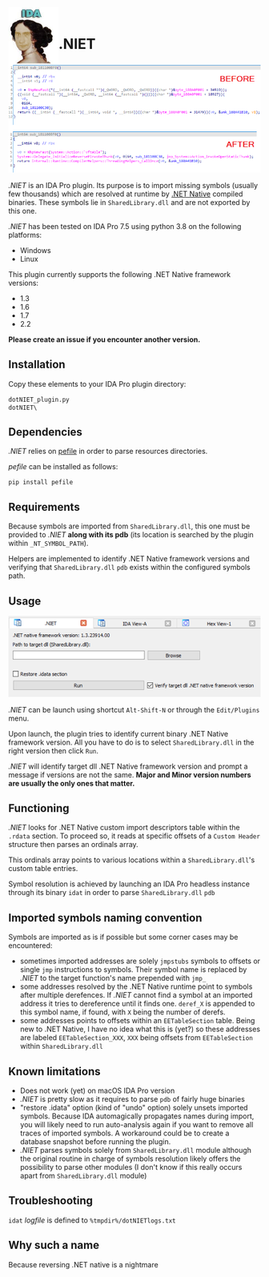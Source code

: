 <img align="left" width="100" height="115" src="./img/vladimir.png" alt="vladimir">  
&nbsp;
&nbsp;

# .NIET

![Alt text](./img/dotNIET_before_after.png?raw=true "Before After")

*.NIET* is an IDA Pro plugin. Its purpose is to import missing symbols (usually few thousands) which are resolved at runtime by [.NET Native](https://docs.microsoft.com/en-us/dotnet/framework/net-native/) compiled binaries. These symbols lie in ```SharedLibrary.dll``` and are not exported by this one.

*.NIET* has been tested on IDA Pro 7.5 using python 3.8 on the following platforms:

* Windows
* Linux

This plugin currently supports the following .NET Native framework versions:

* 1.3
* 1.6
* 1.7
* 2.2

**Please create an issue if you encounter another version.**

## Installation

Copy these elements to your IDA Pro plugin directory:

```
dotNIET_plugin.py
dotNIET\
```

## Dependencies

*.NIET* relies on [pefile](https://pypi.org/project/pefile/) in order to parse resources directories.

*pefile* can be installed as follows:

```
pip install pefile
```

## Requirements

Because symbols are imported from ```SharedLibrary.dll```, this one must be provided to *.NIET* **along with its pdb** (its location is searched by the plugin within ```_NT_SYMBOL_PATH```).

Helpers are implemented to identify .NET Native framework versions and verifying that ```SharedLibrary.dll``` ```pdb``` exists within the configured symbols path.

## Usage

![Alt text](./img/dotNIET_display.png?raw=true "Display")

*.NIET* can be launch using shortcut ```Alt-Shift-N``` or through the ```Edit/Plugins``` menu.

Upon launch, the plugin tries to identify current binary .NET Native framework version. All you have to do is to select ```SharedLibrary.dll``` in the right version then click ```Run```.

*.NIET* will identify target dll .NET Native framework version and prompt a message if versions are not the same. **Major and Minor version numbers are usually the only ones that matter.**

## Functioning

*.NIET* looks for .NET Native custom import descriptors table within the ```.rdata``` section. To proceed so, it reads at specific offsets of a ```Custom Header``` structure then parses an ordinals array.

This ordinals array points to various locations within a ```SharedLibrary.dll```'s custom table entries.

Symbol resolution is achieved by launching an IDA Pro headless instance through its binary ```idat``` in order to parse ```SharedLibrary.dll``` ```pdb```

## Imported symbols naming convention

Symbols are imported as is if possible but some corner cases may be encountered:

* sometimes imported addresses are solely ```jmpstubs``` symbols to offsets or single ```jmp``` instructions to symbols. Their symbol name is replaced by *.NIET* to the target function's name prepended with ```jmp_```
* some addresses resolved by the .NET Native runtime point to symbols after multiple derefences. If *.NIET* cannot find a symbol at an imported address it tries to dereference until it finds one. ```deref_X``` is appended to this symbol name, if found, with ```X``` being the number of derefs.
* some addresses points to offsets within an ```EETableSection``` table. Being new to .NET Native, I have no idea what this is (yet?) so these addresses are labeled ```EETableSection_XXX```, ```XXX``` being offsets from ```EETableSection``` within ```SharedLibrary.dll```

## Known limitations

* Does not work (yet) on macOS IDA Pro version
* *.NIET* is pretty slow as it requires to parse ```pdb``` of fairly huge binaries
* "restore .idata" option (kind of "undo" option) solely unsets imported symbols. Because IDA automagically propagates names during import, you will likely need to run auto-analysis again if you want to remove all traces of imported symbols. A workaround could be to create a database snapshot before running the plugin.
* *.NIET* parses symbols solely from ```SharedLibrary.dll``` module although the original routine in charge of symbols resolution likely offers the possibility to parse other modules (I don't know if this really occurs apart from ```SharedLibrary.dll``` module)

## Troubleshooting

```idat``` *logfile* is defined to ```%tmpdir%/dotNIETlogs.txt```

## Why such a name

Because reversing .NET native is a nightmare